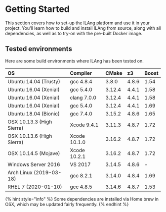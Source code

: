 # Getting Started

This section covers how to set-up the ILAng platform and use it in your project. You'll learn how to build and install ILAng from source, along with all dependencies, as well as to try-on with the pre-built Docker image.

## Tested environments

Here are some build environments where ILAng has been tested on.

| OS | Compiler | CMake | z3 | Boost |
| :--- | :--- | :--- | :--- | :--- |
| Ubuntu 14.04 \(Trusty\) | gcc 4.8.4 | 3.8.0 | 4.8.6 | 1.54 |
| Ubuntu 16.04 \(Xenial\) | gcc 5.4.0 | 3.12.4 | 4.4.1 | 1.58 |
| Ubuntu 16.04 \(Xenial\) | clang 7.0.0 | 3.12.4 | 4.4.1 | 1.58 |
| Ubuntu 16.04 \(Xenial\) | gcc 5.4.0 | 3.12.4 | 4.4.1 | 1.69 |
| Ubuntu 18.04 \(Bionic\) | gcc 7.4.0 | 3.15.2 | 4.8.6 | 1.65 |
| OSX 10.13.3 \(High Sierra\) | Xcode 9.4.1 | 3.11.3 | 4.8.7 | 1.72 |
| OSX 10.13.6 \(High Sierra\) | Xcode 10.1.0 | 3.16.2 | 4.8.7 | 1.72 |
| OSX 10.14.5 \(Mojave\) | Xcode 10.2.1 | 3.16.2 | 4.8.7 | 1.72 |
| Windows Server 2016 | VS 2017 | 3.14.5 | 4.8.6 | - |
| Arch Linux \(2019-03-18\) | gcc 8.2.1 | 3.14.0 | 4.8.4 | 1.69 |
| RHEL 7 \(2020-01-10\) | gcc 4.8.5 | 3.14.6 | 4.8.7 | 1.53 |

{% hint style="info" %}
Some dependencies are installed via Home brew in OSX, which may be updated fairly frequently.
{% endhint %}

